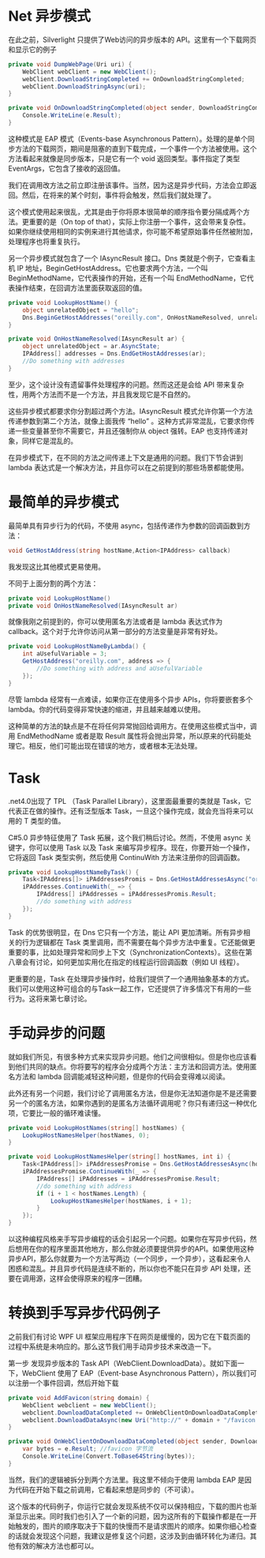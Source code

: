 # Net 异步模式

在此之前，Silverlight 只提供了Web访问的异步版本的 API。这里有一个下载网页和显示它的例子

```c#
private void DumpWebPage(Uri uri) {
    WebClient webClient = new WebClient();
    webClient.DownloadStringCompleted += OnDownloadStringCompleted;
    webClient.DownloadStringAsync(uri);
}

private void OnDownloadStringCompleted(object sender, DownloadStringCompletedEventArgs e) {
    Console.WriteLine(e.Result);
}
```

这种模式是 EAP 模式（Events-base Asynchronous Pattern）。处理的是单个同步方法的下载网页，期间是阻塞的直到下载完成，一个事件一个方法被使用。这个方法看起来就像是同步版本，只是它有一个 void 返回类型。事件指定了类型 EventArgs，它包含了接收的返回值。

我们在调用改方法之前立即注册该事件。当然，因为这是异步代码，方法会立即返回。然后，在将来的某个时刻，事件将会触发，然后我们就处理了。

这个模式使用起来很乱，尤其是由于你将原本很简单的顺序指令要分隔成两个方法。更重要的是（On top of that），实际上你注册一个事件，这会带来复杂性。如果你继续使用相同的实例来进行其他请求，你可能不希望原始事件任然被附加，处理程序也将重复执行。

另一个异步模式就包含了一个 IAsyncResult 接口。Dns 类就是个例子，它查看主机 IP 地址，BeginGetHostAddress。它也要求两个方法，一个叫 BeginMethodName，它代表操作的开始，还有一个叫 EndMethodName，它代表操作结束，在回调方法里面获取返回的值。

```c#
private void LookupHostName() {
    object unrelatedObject = "hello";
    Dns.BeginGetHostAddresses("oreilly.com", OnHostNameResolved, unrelatedObject);
}

private void OnHostNameResolved(IAsyncResult ar) {
    object unrelatedObject = ar.AsyncState;
    IPAddress[] addresses = Dns.EndGetHostAddresses(ar);
    //Do something with addresses
}
```

至少，这个设计没有遗留事件处理程序的问题。然而这还是会给 API 带来复杂性，用两个方法而不是一个方法，并且我发现它是不自然的。

这些异步模式都要求你分割超过两个方法。IAsyncResult 模式允许你第一个方法传递参数到第二个方法，就像上面我传 “hello” 。这种方式非常混乱，它要求你传递一些变量甚至你不需要它，并且还强制你从 object 强转。EAP 也支持传递对象，同样它是混乱的。

在异步模式下，在不同的方法之间传递上下文是通用的问题。我们下节会讲到 lambda 表达式是一个解决方法，并且你可以在之前提到的那些场景都能使用。

# 最简单的异步模式

最简单具有异步行为的代码，不使用 async，包括传递作为参数的回调函数到方法：

```c#
void GetHostAddress(string hostName,Action<IPAddress> callback)
```

我发现这比其他模式更易使用。

不同于上面分割的两个方法：

```c#
private void LookupHostName()
private void OnHostNameResolved(IAsyncResult ar)
```

就像我刚之前提到的，你可以使用匿名方法或者是 lambda 表达式作为 callback。这个对于允许你访问从第一部分的方法变量是非常有好处。

```c#
private void LookupHostNameByLambda() {
    int aUsefulVariable = 3;
    GetHostAddress("oreilly.com", address => {
        //Do something with address and aUsefulVariable
    });
}
```

尽管 lambda 经常有一点难读，如果你正在使用多个异步 APIs，你将要嵌套多个 lambda。你的代码变得非常快速的缩进，并且越来越难以使用。

这种简单的方法的缺点是不在将任何异常抛回给调用方。在使用这些模式当中，调用 EndMethodName 或者是取 Result 属性将会抛出异常，所以原来的代码能处理它。相反，他们可能出现在错误的地方，或者根本无法处理。

# Task

.net4.0出现了 TPL （Task Parallel Library），这里面最重要的类就是 Task，它代表正在做的操作。还有泛型版本 Task<T>，一旦这个操作完成，就会充当将来可以用的 T 类型的值。

C#5.0 异步特征使用了 Task 拓展，这个我们稍后讨论。然而，不使用 async 关键字，你可以使用 Task 以及 Task<T> 来编写异步程序。现在，你要开始一个操作，它将返回 Task<T> 类型实例，然后使用 ContinuWith 方法来注册你的回调函数。

```c#
private void LookupHostNameByTask() {
    Task<IPAddress[]> iPAddressesPromis = Dns.GetHostAddressesAsync("oreilly.com");
    iPAddresses.ContinueWith(_ => {
        IPAddress[] iPAddresses = iPAddressesPromis.Result;
        //do something with address
    });
}
```

Task 的优势很明显，在 Dns 它只有一个方法，能让 API 更加清晰。所有异步相关的行为逻辑都在 Task 类里调用，而不需要在每个异步方法中重复。它还能做更重要的事，比如处理异常和同步上下文（SynchronizationContexts）。这些在第八章会有讨论，如何更加实用化在指定的线程运行回调函数（例如 UI 线程）。

更重要的是，Task 在处理异步操作时，给我们提供了一个通用抽象基本的方式。我们可以使用这种可组合的与Task一起工作，它还提供了许多情况下有用的一些行为。这将来第七章讨论。

# 手动异步的问题

就如我们所见，有很多种方式来实现异步问题。他们之间很相似。但是你也应该看到他们共同的缺点。你将要写的程序会分成两个方法：主方法和回调方法。使用匿名方法和 lambda 回调能减轻这种问题，但是你的代码会变得难以阅读。

此外还有另一个问题，我们讨论了调用匿名方法，但是你无法知道你是不是还需要另一个的匿名方法，如果你遇到的是匿名方法循环调用呢？你只有递归这一种优化项，它要比一般的循环难读懂。

```c#
private void LookupHostNames(string[] hostNames) {
    LookupHostNamesHelper(hostNames, 0);
}

private void LookupHostNamesHelper(string[] hostNames, int i) {
    Task<IPAddress[]> iPAddressesPromise = Dns.GetHostAddressesAsync(hostNames[i]);
    iPAddressesPromise.ContinueWith(_ => {
        IPAddress[] iPAddresses = iPAddressesPromise.Result;
        //do something with address
        if (i + 1 < hostNames.Length) {
            LookupHostNamesHelper(hostNames, i + 1);
        }
    });
}
```

以这种编程风格来手写异步编程的话会引起另一个问题。如果你在写异步代码，然后想用在你的程序里面其他地方，那么你就必须要提供异步的API。如果使用这种异步API，那么你就要为一个方法写两边（一个同步，一个异步），这看起来令人困惑和混乱。并且异步代码是连续不断的，所以你也不能只在异步 API 处理，还要在调用源，这样会使得原来的程序一团糟。

# 转换到手写异步代码例子

之前我们有讨论 WPF UI 框架应用程序下在网页是缓慢的，因为它在下载页面的过程中系统是未响应的。那么这节我们用手动异步技术来改造一下。

第一步 发现异步版本的 Task API（WebClient.DownloadData）。就如下面一下，WebClient 使用了 EAP（Event-base Asynchronous Pattern），所以我们可以注册一个事件回调，然后开始下载

```c#
private void AddFavicon(string domain) {
    WebClient webclient = new WebClient();
    webclient.DownloadDataCompleted += OnWebClientOnDownloadDataCompleted;
    webclient.DownloadDataAsync(new Uri("http://" + domain + "/favicon.ico"));
}

private void OnWebClientOnDownloadDataCompleted(object sender, DownloadDataCompletedEventArgs e) {
    var bytes = e.Result; //favicon 字节流
    Console.WriteLine(Convert.ToBase64String(bytes));
}
```

当然，我们的逻辑被拆分到两个方法里。我这里不倾向于使用 lambda EAP 是因为代码在开始下载之前调用，它看起来想是同步的（不可读）。

这个版本的代码例子，你运行它就会发现系统不仅可以保持相应，下载的图片也渐渐显示出来。同时我们也引入了一个新的问题，因为这所有的下载操作都是在一开始触发的，图片的顺序取决于下载的快慢而不是请求图片的顺序。如果你细心检查的话就会发现这个问题，我建议是修复这个问题，这涉及到由循环转化为递归。其他有效的解决方法也都可以。